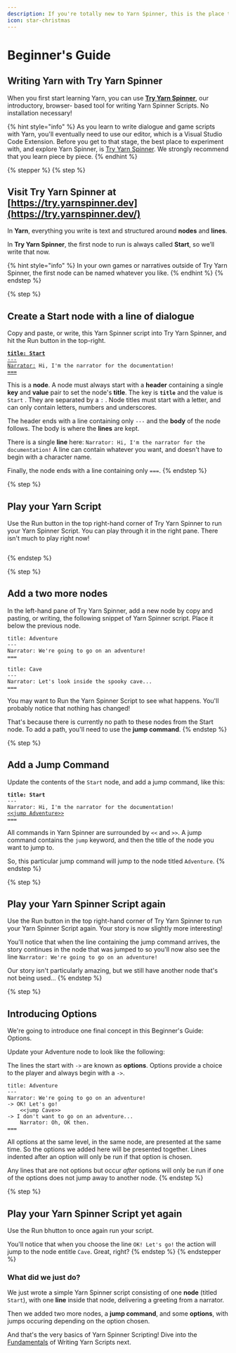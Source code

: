 ```yaml
---
description: If you're totally new to Yarn Spinner, this is the place to start.
icon: star-christmas
---
```


# Beginner's Guide

## Writing Yarn with Try Yarn Spinner

When you first start learning Yarn, you can use [**Try Yarn Spinner**](https://try.yarnspinner.dev/), our introductory, browser- based tool for writing Yarn Spinner Scripts. No installation necessary!

{% hint style="info" %}
As you learn to write dialogue and game scripts with Yarn, you'll eventually need to use our editor, which is a Visual Studio Code Extension. Before you get to that stage, the best place to experiment with, and explore Yarn Spinner, is [Try Yarn Spinner](https://try.yarnspinner.dev). We strongly recommend that you learn piece by piece.
{% endhint %}

{% stepper %}
{% step %}
## Visit **Try Yarn Spinner** at [https://try.yarnspinner.dev](https://try.yarnspinner.dev/)

In **Yarn**, everything you write is text and structured around **nodes** and **lines**.

In **Try Yarn Spinner**, the first node to run is always called **Start**, so we’ll write that now.

{% hint style="info" %}
In your own games or narratives outside of Try Yarn Spinner, the first node can be named whatever you like.
{% endhint %}
{% endstep %}

{% step %}
## **Create a Start node with a line of dialogue**

Copy and paste, or write, this Yarn Spinner script into Try Yarn Spinner, and hit the Run button in the top-right.&#x20;

<pre class="language-markup" data-line-numbers><code class="lang-markup"><strong><a data-footnote-ref href="#user-content-fn-1">title: Start</a>
</strong><a data-footnote-ref href="#user-content-fn-2">---</a>
<a data-footnote-ref href="#user-content-fn-3">Narrator:</a> Hi, I'm the narrator for the documentation!
<a data-footnote-ref href="#user-content-fn-4">===</a>
</code></pre>

This is a **node**. A node must always start with a **header** containing a single **key** and **value** pair to set the node's **title**. The key is **`title`** and the value is `Start` . They are separated by a `:` .  Node titles must start with a letter, and can only contain letters, numbers and underscores.&#x20;

The header ends with a line containing only `---` and the **body** of the node follows. The body is where the **lines** are kept.&#x20;

There is a single **line** here: `Narrator: Hi, I'm the narrator for the documentation!` A line can contain whatever you want, and doesn't have to begin with a character name.&#x20;

Finally, the node ends with a line containing only `===`.
{% endstep %}

{% step %}
## **Play your Yarn Script**

Use the Run button in the top right-hand corner of Try Yarn Spinner to run your Yarn Spinner Script. You can play through it in the right pane. There isn't much to play right now!

<figure><img src=".gitbook/assets/Screenshot 2025-03-07 at 1.22.45 pm.png" alt=""><figcaption></figcaption></figure>
{% endstep %}

{% step %}
## Add a two more nodes

In the left-hand pane of Try Yarn Spinner, add a new node by copy and pasting, or writing, the following snippet of Yarn Spinner script. Place it below the previous node.

```markup
title: Adventure
---
Narrator: We're going to go on an adventure!
===

title: Cave
---
Narrator: Let's look inside the spooky cave...
===
```

You may want to Run the Yarn Spinner Script to see what happens. You'll probably notice that nothing has changed!

That's because there is currently no path to these nodes from the Start node. To add a path, you'll need to use the **jump command**.&#x20;
{% endstep %}

{% step %}
## Add a Jump Command

Update the contents of the `Start` node, and add a jump command, like this:

<pre class="language-markup"><code class="lang-markup"><strong>title: Start
</strong>---
Narrator: Hi, I'm the narrator for the documentation!
<a data-footnote-ref href="#user-content-fn-5">&#x3C;&#x3C;jump Adventure>></a>
===
</code></pre>

All commands in Yarn Spinner are surrounded by `<<` and `>>`. A jump command contains the `jump` keyword, and then the title of the node you want to jump to.&#x20;

So, this particular jump command will jump to the node titled `Adventure`.
{% endstep %}

{% step %}
## Play your Yarn Spinner Script again

Use the Run button in the top right-hand corner of Try Yarn Spinner to run your Yarn Spinner Script again. Your story is now slightly more interesting!

You'll notice that when the line containing the jump command arrives, the story continues in the node that was jumped to so you'll now also see the line `Narrator: We're going to go on an adventure!`&#x20;

Our story isn't particularly amazing, but we still have another node that's not being used...
{% endstep %}

{% step %}
## Introducing Options

We're going to introduce one final concept in this Beginner's Guide: Options.

Update your Adventure node to look like the following:&#x20;

The lines the start with `->` are known as **options**. Options provide a choice to the player and always begin with a `->`. &#x20;

```
title: Adventure
---
Narrator: We're going to go on an adventure!
-> OK! Let's go!
    <<jump Cave>>
-> I don't want to go on an adventure...
    Narrator: Oh, OK then.
===
```

All options at the same level, in the same node, are presented at the same time. So the options we added here will be presented together. Lines indented after an option will only be run if that option is chosen.&#x20;

Any lines that are not options but occur _after_ options will only be run if one of the options does not jump away to another node.
{% endstep %}

{% step %}
## Play your Yarn Spinner Script yet again

Use the Run bhutton to once again run your script.&#x20;

You'll notice that when you choose the line `OK! Let's go!` the action will jump to the node entitle `Cave`. Great, right?
{% endstep %}
{% endstepper %}

### What did we just do?

We just wrote a simple Yarn Spinner script consisting of one **node** (titled `Start`), with one **line** inside that node, delivering a greeting from a narrator.&#x20;

Then we added two more nodes, a **jump command**, and some **options**, with jumps occuring depending on the option chosen.

And that's the very basics of Yarn Spinner Scripting! Dive into the [Fundamentals](write-yarn-scripts/advanced-scripting/) of Writing Yarn Scripts next.

[^1]: This is called a **header**. This **header** is the **title**, and it’s always required in each node.

[^2]: This indicates the start of a node's content.

[^3]: This is a character name. Character names in Yarn Spinner are optional. If they exist, they're always at the beginning of a line, and consist of any text, followed by a colon.

[^4]: This indicates the end of a node.

[^5]: This is a jump command. All commands in Yarn Spinner are surrounded by `<<` and `>>`. The jump command contains the `jump` keyword, and then the title of the node you want to jump to. So, this particular jump command will jump to the node titled `Adventure`.
